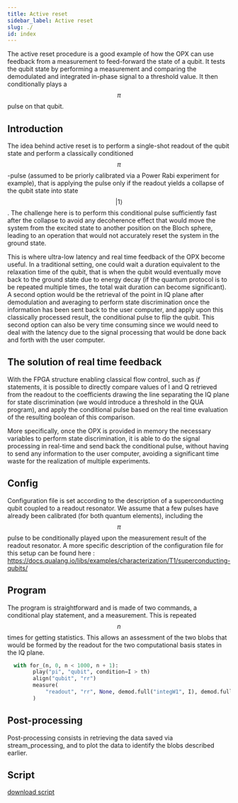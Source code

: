```yaml
---
title: Active reset
sidebar_label: Active reset
slug: ./
id: index
---
```


The active reset procedure is a good example of how the OPX can use feedback from
a measurement to feed-forward the state of a qubit. 
It tests the qubit state by performing a measurement and comparing the demodulated 
and integrated in-phase signal to a threshold value. It then conditionally plays a 
$$\pi$$ pulse on that qubit. 

## Introduction
The idea behind active reset is to perform a single-shot readout of the qubit state and perform a classically conditioned $$\pi$$-pulse (assumed to be priorly calibrated via a Power Rabi experiment for example),
that is applying the pulse only if the readout yields a collapse of the qubit state into state $$|1\rangle$$.
The challenge here is to perform this conditional pulse sufficiently fast after the collapse to avoid any decoherence 
effect that would move the system from the excited state to another position on the Bloch sphere,
leading to an operation that would not accurately reset the system in the ground state.

This is where ultra-low latency and real time feedback of the OPX become useful. In a traditional setting, one could wait a duration equivalent to the relaxation time of the qubit, that is when the qubit would eventually move back to the ground state due to energy decay (if the quantum protocol is to be repeated multiple times, the total wait duration can become significant). A second option would be the retrieval of the point in IQ plane after demodulation and averaging to perform state discrimination once the information has been sent back to the user computer, 
and apply upon this classically processed result, the conditional pulse to flip the qubit. This second option can also be very time consuming since we would need to deal with the latency due to the signal processing that would be done back and forth with the user computer. 

## The solution of real time feedback
With the FPGA structure enabling classical flow control, such as *if* statements, it is possible to directly compare values of I and Q 
retrieved from the readout to the coefficients drawing the line separating the IQ plane for state discrimination (we would introduce a threshold in the QUA program), 
and apply the conditional pulse based on the real time evaluation of the resulting boolean of this comparison.

More specifically, once the OPX is provided in memory the necessary variables to perform state discrimination, 
it is able to do the signal processing in real-time and send back the conditional pulse, without having to send any information
to the user computer, avoiding a significant time waste for the realization of multiple experiments.
## Config
Configuration file is set according to the description of a superconducting qubit coupled to a readout resonator.
We assume that a few pulses have already been calibrated (for both quantum elements), including the $$\pi$$ pulse to be conditionally played upon the measurement result of the readout resonator.
A more specific description of the configuration file for this setup can be found here : https://docs.qualang.io/libs/examples/characterization/T1/superconducting-qubits/

## Program 
The program is straightforward and is made of two commands, a conditional play statement, and a measurement. 
This is repeated $$n$$ times for getting statistics. This allows an assessment of the two blobs that would be formed by the readout for the two computational basis states in the IQ plane.

```python
  with for_(n, 0, n < 1000, n + 1):
        play("pi", "qubit", condition=I > th)
        align("qubit", "rr")
        measure(
            "readout", "rr", None, demod.full("integW1", I), demod.full("integW2", Q)
        )
```

   
## Post-processing

Post-processing consists in retrieving the data saved via stream_processing, and to plot the data to identify the blobs described earlier.

## Script

[download script](active_reset.py)
